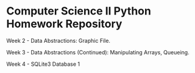 # Computer Science II Python Homework Repository

Week 2 - Data Abstractions: Graphic File.

Week 3 - Data Abstractions (Continued): Manipulating Arrays, Queueing.

Week 4 - SQLite3 Database 1